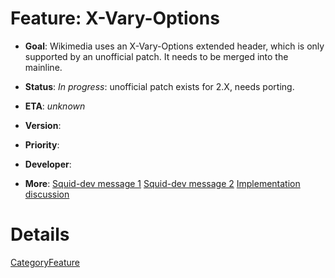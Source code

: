 # Feature: X-Vary-Options

  - **Goal**: Wikimedia uses an X-Vary-Options extended header, which is
    only supported by an unofficial patch. It needs to be merged into
    the mainline.

  - **Status**: *In progress*: unofficial patch exists for 2.X, needs
    porting.

<!-- end list -->

  - **ETA**: *unknown*

  - **Version**:

  - **Priority**:

  - **Developer**:

  - **More**: [Squid-dev
    message 1](http://www.mail-archive.com/squid-dev@squid-cache.org/msg07066.html)
    [Squid-dev
    message 2](http://www.mail-archive.com/squid-dev@squid-cache.org/msg08317.html)
    [Implementation
    discussion](http://marc.info/?t=122954847500004&r=1&w=2)

# Details

[CategoryFeature](https://wiki.squid-cache.org/Features/XvaryOptions/CategoryFeature#)
